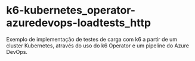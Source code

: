 # k6-kubernetes_operator-azuredevops-loadtests_http
Exemplo de implementação de testes de carga com k6 a partir de um cluster Kubernetes, através do uso do k6 Operator e um pipeline do Azure DevOps.
